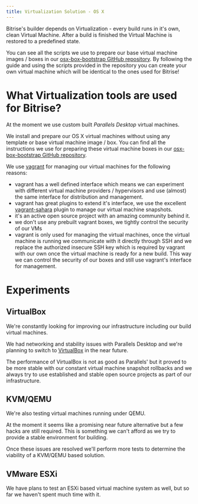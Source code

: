 ```yaml
---
title: Virtualization Solution - OS X
---
```


Bitrise's builder depends on Virtualization - every build runs in it's own, clean Virtual Machine.
After a build is finished the Virtual Machine is restored to a predefined state.

You can see all the scripts we use to prepare our base virtual machine images / boxes in our [osx-box-bootstrap GitHub repository](https://github.com/bitrise-io/osx-box-bootstrap).
By following the guide and using the scripts provided in the repository you can create
your own virtual machine which will be identical to the ones used for Bitrise!


# What Virtualization tools are used for Bitrise?

At the moment we use custom built *Parallels Desktop* virtual machines. 

We install and prepare our OS X virtual machines without using any template or base virtual machine image / box. You can find all the instructions we use for preparing these virtual machine boxes in
our [osx-box-bootstrap GitHub repository](https://github.com/bitrise-io/osx-box-bootstrap).

We use [vagrant](https://www.vagrantup.com/) for managing our virtual machines for the following reasons:

* vagrant has a well defined interface which means we can experiment with different
	virtual machine providers / hypervisors and use (almost) the same interface for
	distribution and management.
* vagrant has great plugins to extend it's interface, we use the excellent [vagrant-sahara](https://github.com/jedi4ever/sahara) plugin to manage our virtual machine snapshots.
* it's an active open source project with an amazing community behind it.
* we don't use any prebuilt vagrant boxes, we tightly control the security of our VMs
* vagrant is only used for managing the virtual machines, once the virtual machine is running
	we communicate with it directly through SSH and we replace the authorized insecure SSH key
	which is required by vagrant with our own once the virtual machine is ready for a new build.
	This way we can control the security of our boxes and still use vagrant's interface
	for management.


# Experiments


## VirtualBox

We're constantly looking for improving our infrastructure including our build virtual machines.

We had networking and stability issues with Parallels Desktop and we're planning to
switch to [VirtualBox](https://www.virtualbox.org/) in the near future.

The performance of VirtualBox is not as good as Parallels' but it proved to be more
stable with our constant virtual machine snapshot rollbacks and we always try to
use established and stable open source projects as part of our infrastructure.


## KVM/QEMU

We're also testing virtual machines running under QEMU.

At the moment it seems like a promising near future alternative but a few hacks are
still required. This is something we can't afford as we try to provide a stable
environment for building.

Once these issues are resolved we'll perform more tests to determine
the viability of a KVM/QEMU based solution.


## VMware ESXi

We have plans to test an ESXi based virtual machine system as well, but so far
we haven't spent much time with it.
